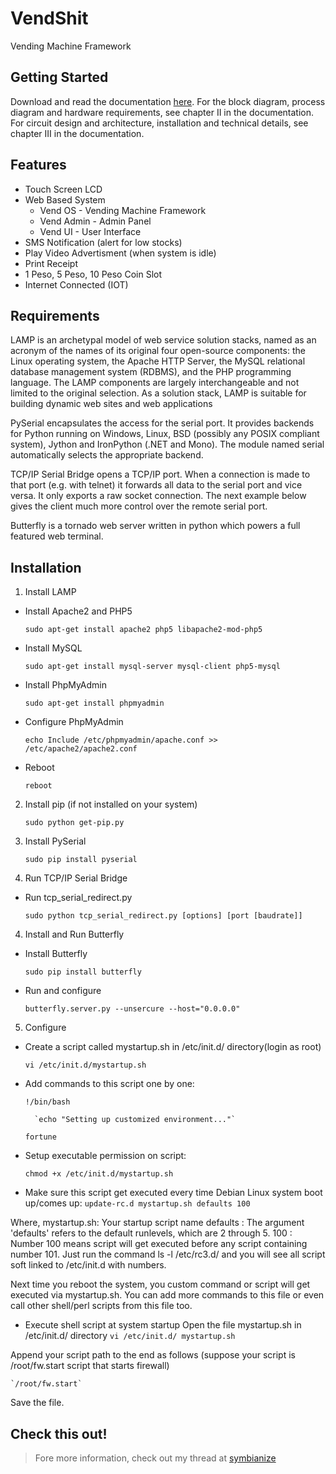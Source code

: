 # VendShit
Vending Machine Framework

## Getting Started

Download and read the documentation [here](http://www.symbianize.com/showthread.php?t=1438493&p=23023323&viewfull=1#post23023323).
For the block diagram, process diagram and hardware requirements, see chapter II in the documentation. For circuit design and architecture, installation and technical details, see chapter III in the documentation.

## Features
- Touch Screen LCD
- Web Based System
	- Vend OS - Vending Machine Framework
	- Vend Admin - Admin Panel
 	- Vend UI - User Interface
- SMS Notification (alert for low stocks)
- Play Video Advertisment (when system is idle)
- Print Receipt
- 1 Peso, 5 Peso, 10 Peso Coin Slot
- Internet Connected (IOT)

## Requirements
LAMP is an archetypal model of web service solution stacks, named as an acronym of the names of its original four open-source components: the Linux operating system, the Apache HTTP Server, the MySQL relational database management system (RDBMS), and the PHP programming language. The LAMP components are largely interchangeable and not limited to the original selection. As a solution stack, LAMP is suitable for building dynamic web sites and web applications

PySerial encapsulates the access for the serial port. It provides backends for Python running on Windows, Linux, BSD (possibly any POSIX compliant system), Jython and IronPython (.NET and Mono). The module named serial automatically selects the appropriate backend.

TCP/IP Serial Bridge opens a TCP/IP port. When a connection is made to that port (e.g. with telnet) it forwards all data to the serial port and vice versa. It only exports a raw socket connection. The next example below gives the client much more control over the remote serial port.

Butterfly is a tornado web server written in python which powers a full featured web terminal.

## Installation
1. Install LAMP
- Install Apache2 and PHP5

	`sudo apt-get install apache2 php5 libapache2-mod-php5`
- Install MySQL

	`sudo apt-get install mysql-server mysql-client php5-mysql`
- Install PhpMyAdmin

	`sudo apt-get install phpmyadmin`
- Configure PhpMyAdmin

	`echo Include /etc/phpmyadmin/apache.conf >> /etc/apache2/apache2.conf`	
- Reboot

	`reboot`

2. Install pip (if not installed on your system)

	`sudo python get-pip.py`

2. Install PySerial

	`sudo pip install pyserial`

3. Run TCP/IP Serial Bridge
- Run tcp_serial_redirect.py

	`sudo python tcp_serial_redirect.py [options] [port [baudrate]]`

4. Install and Run Butterfly
- Install Butterfly

	`sudo pip install butterfly`
- Run and configure

	`butterfly.server.py --unsercure --host="0.0.0.0"`

5. Configure

- Create a script called mystartup.sh in /etc/init.d/ directory(login as root)
	
	`vi /etc/init.d/mystartup.sh`

- Add commands to this script one by one:

	`!/bin/bash`
    
    	`echo "Setting up customized environment..."`
    
	`fortune`
    

- Setup executable permission on script:

	`chmod +x /etc/init.d/mystartup.sh`

- Make sure this script get executed every time Debian Linux system boot up/comes up:
	`update-rc.d mystartup.sh defaults 100`

Where,
mystartup.sh: Your startup script name
defaults : The argument 'defaults' refers to the default runlevels, which are 2 through 5.
100 : Number 100 means script will get executed before any script containing number 101. Just run the command ls -l /etc/rc3.d/ and you will see all script soft linked to /etc/init.d with numbers.

Next time you reboot the system, you custom command or script will get executed via mystartup.sh. You can add more commands to this file or even call other shell/perl scripts from this file too.

- Execute shell script at system startup
Open the file mystartup.sh in /etc/init.d/ directory
	`vi /etc/init.d/ mystartup.sh`

Append your script path to the end as follows (suppose your script is /root/fw.start script that starts firewall)

	`/root/fw.start`

Save the file.

## Check this out!
>Fore more information, check out my thread at [symbianize](http://www.symbianize.com/showthread.php?t=1438493&p=23023323&viewfull=1#post23023323)

